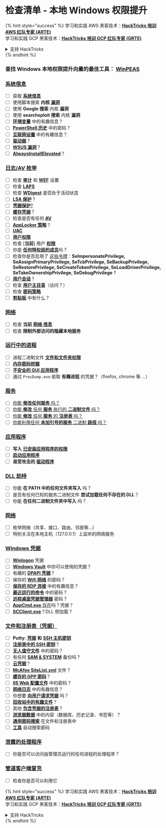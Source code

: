 # 检查清单 - 本地 Windows 权限提升

{% hint style="success" %}
学习和实践 AWS 黑客技术：<img src="/.gitbook/assets/arte.png" alt="" data-size="line">[**HackTricks 培训 AWS 红队专家 (ARTE)**](https://training.hacktricks.xyz/courses/arte)<img src="/.gitbook/assets/arte.png" alt="" data-size="line">\
学习和实践 GCP 黑客技术：<img src="/.gitbook/assets/grte.png" alt="" data-size="line">[**HackTricks 培训 GCP 红队专家 (GRTE)**<img src="/.gitbook/assets/grte.png" alt="" data-size="line">](https://training.hacktricks.xyz/courses/grte)

<details>

<summary>支持 HackTricks</summary>

* 查看 [**订阅计划**](https://github.com/sponsors/carlospolop)!
* **加入** 💬 [**Discord 群组**](https://discord.gg/hRep4RUj7f) 或 [**Telegram 群组**](https://t.me/peass) 或 **在 Twitter 上关注** 🐦 [**@hacktricks\_live**](https://twitter.com/hacktricks\_live)**.**
* **通过向** [**HackTricks**](https://github.com/carlospolop/hacktricks) 和 [**HackTricks Cloud**](https://github.com/carlospolop/hacktricks-cloud) GitHub 仓库提交 PR 来分享黑客技巧。

</details>
{% endhint %}

### **查找 Windows 本地权限提升向量的最佳工具：** [**WinPEAS**](https://github.com/carlospolop/privilege-escalation-awesome-scripts-suite/tree/master/winPEAS)

### [系统信息](windows-local-privilege-escalation/#system-info)

* [ ] 获取 [**系统信息**](windows-local-privilege-escalation/#system-info)
* [ ] 使用脚本搜索 **内核** [**漏洞**](windows-local-privilege-escalation/#version-exploits)
* [ ] 使用 **Google 搜索** 内核 **漏洞**
* [ ] 使用 **searchsploit 搜索** 内核 **漏洞**
* [ ] [**环境变量**](windows-local-privilege-escalation/#environment) 中的有趣信息？
* [ ] [**PowerShell 历史**](windows-local-privilege-escalation/#powershell-history) 中的密码？
* [ ] [**互联网设置**](windows-local-privilege-escalation/#internet-settings) 中的有趣信息？
* [ ] [**驱动器**](windows-local-privilege-escalation/#drives)？
* [ ] [**WSUS 漏洞**](windows-local-privilege-escalation/#wsus)？
* [ ] [**AlwaysInstallElevated**](windows-local-privilege-escalation/#alwaysinstallelevated)？

### [日志/AV 枚举](windows-local-privilege-escalation/#enumeration)

* [ ] 检查 [**审计**](windows-local-privilege-escalation/#audit-settings) 和 [**WEF**](windows-local-privilege-escalation/#wef) 设置
* [ ] 检查 [**LAPS**](windows-local-privilege-escalation/#laps)
* [ ] 检查 [**WDigest**](windows-local-privilege-escalation/#wdigest) 是否处于活动状态
* [ ] [**LSA 保护**](windows-local-privilege-escalation/#lsa-protection)？
* [ ] [**凭据保护**](windows-local-privilege-escalation/#credentials-guard)[?](windows-local-privilege-escalation/#cached-credentials)
* [ ] [**缓存凭据**](windows-local-privilege-escalation/#cached-credentials)？
* [ ] 检查是否有任何 [**AV**](https://github.com/carlospolop/hacktricks/blob/master/windows-hardening/windows-av-bypass/README.md)
* [ ] [**AppLocker 策略**](https://github.com/carlospolop/hacktricks/blob/master/windows-hardening/authentication-credentials-uac-and-efs/README.md#applocker-policy)？
* [ ] [**UAC**](https://github.com/carlospolop/hacktricks/blob/master/windows-hardening/authentication-credentials-uac-and-efs/uac-user-account-control/README.md)
* [ ] [**用户权限**](windows-local-privilege-escalation/#users-and-groups)
* [ ] 检查 [**当前**] 用户 [**权限**](windows-local-privilege-escalation/#users-and-groups)
* [ ] 你是 [**任何特权组的成员**](windows-local-privilege-escalation/#privileged-groups)吗？
* [ ] 检查你是否启用了 [这些令牌](windows-local-privilege-escalation/#token-manipulation)：**SeImpersonatePrivilege, SeAssignPrimaryPrivilege, SeTcbPrivilege, SeBackupPrivilege, SeRestorePrivilege, SeCreateTokenPrivilege, SeLoadDriverPrivilege, SeTakeOwnershipPrivilege, SeDebugPrivilege** ?
* [ ] [**用户会话**](windows-local-privilege-escalation/#logged-users-sessions)？
* [ ] 检查 [**用户主目录**](windows-local-privilege-escalation/#home-folders)（访问？）
* [ ] 检查 [**密码策略**](windows-local-privilege-escalation/#password-policy)
* [ ] [**剪贴板**](windows-local-privilege-escalation/#get-the-content-of-the-clipboard) 中有什么？

### [网络](windows-local-privilege-escalation/#network)

* [ ] 检查 **当前** [**网络** **信息**](windows-local-privilege-escalation/#network)
* [ ] 检查 **限制外部访问的隐藏本地服务**

### [运行中的进程](windows-local-privilege-escalation/#running-processes)

* [ ] 进程二进制文件 [**文件和文件夹权限**](windows-local-privilege-escalation/#file-and-folder-permissions)
* [ ] [**内存密码挖掘**](windows-local-privilege-escalation/#memory-password-mining)
* [ ] [**不安全的 GUI 应用程序**](windows-local-privilege-escalation/#insecure-gui-apps)
* [ ] 通过 `ProcDump.exe` 偷取 **有趣进程** 的凭据？（firefox, chrome 等 ...）

### [服务](windows-local-privilege-escalation/#services)

* [ ] [你能 **修改任何服务** 吗？](windows-local-privilege-escalation/#permissions)
* [ ] [你能 **修改** 任何 **服务** 执行的 **二进制文件** 吗？](windows-local-privilege-escalation/#modify-service-binary-path)
* [ ] [你能 **修改** 任何 **服务** 的 **注册表** 吗？](windows-local-privilege-escalation/#services-registry-modify-permissions)
* [ ] [你能利用任何 **未加引号的服务** 二进制 **路径** 吗？](windows-local-privilege-escalation/#unquoted-service-paths)

### [**应用程序**](windows-local-privilege-escalation/#applications)

* [ ] **写入** [**已安装应用程序的权限**](windows-local-privilege-escalation/#write-permissions)
* [ ] [**启动应用程序**](windows-local-privilege-escalation/#run-at-startup)
* [ ] **易受攻击的** [**驱动程序**](windows-local-privilege-escalation/#drivers)

### [DLL 劫持](windows-local-privilege-escalation/#path-dll-hijacking)

* [ ] 你能 **在 PATH 中的任何文件夹写入** 吗？
* [ ] 是否有任何已知的服务二进制文件 **尝试加载任何不存在的 DLL**？
* [ ] 你能 **在任何二进制文件夹中写入** 吗？

### [网络](windows-local-privilege-escalation/#network)

* [ ] 枚举网络（共享、接口、路由、邻居等...）
* [ ] 特别关注在本地主机（127.0.0.1）上监听的网络服务

### [Windows 凭据](windows-local-privilege-escalation/#windows-credentials)

* [ ] [**Winlogon**](windows-local-privilege-escalation/#winlogon-credentials) 凭据
* [ ] [**Windows Vault**](windows-local-privilege-escalation/#credentials-manager-windows-vault) 中你可以使用的凭据？
* [ ] 有趣的 [**DPAPI 凭据**](windows-local-privilege-escalation/#dpapi)？
* [ ] 保存的 [**Wifi 网络**](windows-local-privilege-escalation/#wifi) 的密码？
* [ ] [**保存的 RDP 连接**](windows-local-privilege-escalation/#saved-rdp-connections) 中的有趣信息？
* [ ] [**最近运行的命令**](windows-local-privilege-escalation/#recently-run-commands) 中的密码？
* [ ] [**远程桌面凭据管理器**](windows-local-privilege-escalation/#remote-desktop-credential-manager) 密码？
* [ ] [**AppCmd.exe** 存在](windows-local-privilege-escalation/#appcmd-exe)吗？凭据？
* [ ] [**SCClient.exe**](windows-local-privilege-escalation/#scclient-sccm)？DLL 侧加载？

### [文件和注册表（凭据）](windows-local-privilege-escalation/#files-and-registry-credentials)

* [ ] **Putty:** [**凭据**](windows-local-privilege-escalation/#putty-creds) **和** [**SSH 主机密钥**](windows-local-privilege-escalation/#putty-ssh-host-keys)
* [ ] [**注册表中的 SSH 密钥**](windows-local-privilege-escalation/#ssh-keys-in-registry)？
* [ ] [**无人值守文件**](windows-local-privilege-escalation/#unattended-files) 中的密码？
* [ ] 有任何 [**SAM & SYSTEM**](windows-local-privilege-escalation/#sam-and-system-backups) 备份吗？
* [ ] [**云凭据**](windows-local-privilege-escalation/#cloud-credentials)？
* [ ] [**McAfee SiteList.xml**](windows-local-privilege-escalation/#mcafee-sitelist.xml) 文件？
* [ ] [**缓存的 GPP 密码**](windows-local-privilege-escalation/#cached-gpp-pasword)？
* [ ] [**IIS Web 配置文件**](windows-local-privilege-escalation/#iis-web-config) 中的密码？
* [ ] [**网络日志**](windows-local-privilege-escalation/#logs) 中的有趣信息？
* [ ] 你想要 [**向用户请求凭据**](windows-local-privilege-escalation/#ask-for-credentials) 吗？
* [ ] [**回收站中的有趣文件**](windows-local-privilege-escalation/#credentials-in-the-recyclebin)？
* [ ] 其他 [**包含凭据的注册表**](windows-local-privilege-escalation/#inside-the-registry)？
* [ ] [**浏览器数据**](windows-local-privilege-escalation/#browsers-history) 中的内容（数据库、历史记录、书签等）？
* [ ] [**通用密码搜索**](windows-local-privilege-escalation/#generic-password-search-in-files-and-registry) 在文件和注册表中
* [ ] [**工具**](windows-local-privilege-escalation/#tools-that-search-for-passwords) 自动搜索密码

### [泄露的处理程序](windows-local-privilege-escalation/#leaked-handlers)

* [ ] 你是否可以访问由管理员运行的任何进程的处理程序？

### [管道客户端冒充](windows-local-privilege-escalation/#named-pipe-client-impersonation)

* [ ] 检查你是否可以利用它

{% hint style="success" %}
学习和实践 AWS 黑客技术：<img src="/.gitbook/assets/arte.png" alt="" data-size="line">[**HackTricks 培训 AWS 红队专家 (ARTE)**](https://training.hacktricks.xyz/courses/arte)<img src="/.gitbook/assets/arte.png" alt="" data-size="line">\
学习和实践 GCP 黑客技术：<img src="/.gitbook/assets/grte.png" alt="" data-size="line">[**HackTricks 培训 GCP 红队专家 (GRTE)**<img src="/.gitbook/assets/grte.png" alt="" data-size="line">](https://training.hacktricks.xyz/courses/grte)

<details>

<summary>支持 HackTricks</summary>

* 查看 [**订阅计划**](https://github.com/sponsors/carlospolop)!
* **加入** 💬 [**Discord 群组**](https://discord.gg/hRep4RUj7f) 或 [**Telegram 群组**](https://t.me/peass) 或 **在 Twitter 上关注** 🐦 [**@hacktricks\_live**](https://twitter.com/hacktricks\_live)**.**
* **通过向** [**HackTricks**](https://github.com/carlospolop/hacktricks) 和 [**HackTricks Cloud**](https://github.com/carlospolop/hacktricks-cloud) GitHub 仓库提交 PR 来分享黑客技巧。

</details>
{% endhint %}

